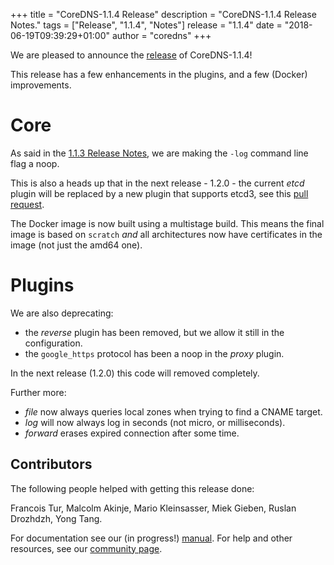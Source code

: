 +++
title = "CoreDNS-1.1.4 Release"
description = "CoreDNS-1.1.4 Release Notes."
tags = ["Release", "1.1.4", "Notes"]
release = "1.1.4"
date = "2018-06-19T09:39:29+01:00"
author = "coredns"
+++

We are pleased to announce the [release](https://github.com/coredns/coredns/releases/tag/v1.1.4) of
CoreDNS-1.1.4!

This release has a few enhancements in the plugins, and a few (Docker) improvements.

# Core

As said in the [1.1.3 Release Notes](/2018/05/24/coredns-1.1.3-release/), we are making the `-log`
command line flag a noop.

This is also a heads up that in the next release - 1.2.0 - the current *etcd* plugin will be
replaced by a new plugin that supports etcd3, see this [pull
request](https://github.com/coredns/coredns/pull/1702).

The Docker image is now built using a multistage build. This means the final image is based on
`scratch` *and* all architectures now have certificates in the image (not just the amd64 one).

# Plugins

We are also deprecating:

* the *reverse* plugin has been removed, but we allow it still in the configuration.
* the `google_https` protocol has been a noop in the *proxy* plugin.

In the next release (1.2.0) this code will removed completely.

Further more:

* *file* now always queries local zones when trying to find a CNAME target.
* *log* will now always log in seconds (not micro, or milliseconds).
* *forward* erases expired connection after some time.

## Contributors

The following people helped with getting this release done:

Francois Tur,
Malcolm Akinje,
Mario Kleinsasser,
Miek Gieben,
Ruslan Drozhdzh,
Yong Tang.

For documentation see our (in progress!) [manual](/manual). For help and other resources, see our
[community page](https://coredns.io/community/).
